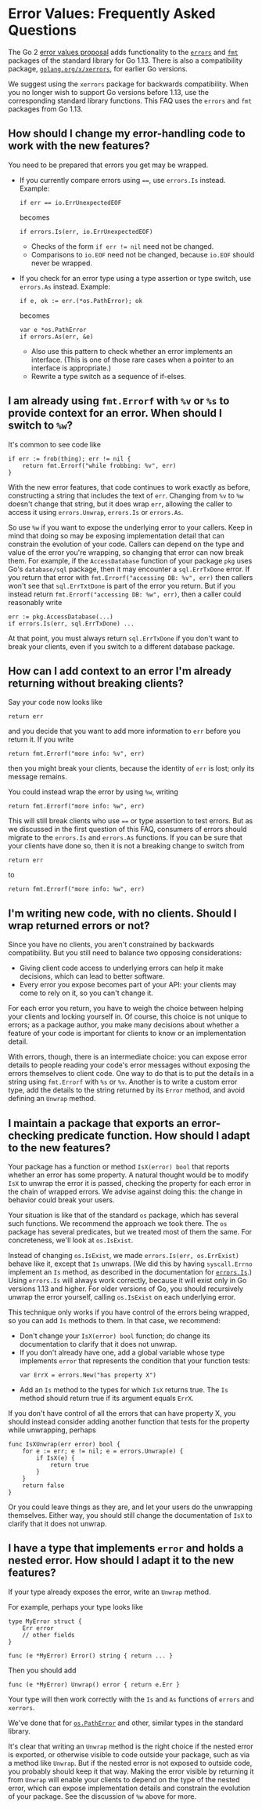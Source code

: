 # Error Values: Frequently Asked Questions

The Go 2 [error values proposal](https://go.googlesource.com/proposal/+/master/design/29934-error-values.md) adds functionality to the [`errors`](https://tip.golang.org/pkg/errors) and [`fmt`](https://tip.golang.org/pkg/fmt) packages of the standard library for Go 1.13. There is also a compatibility package, [`golang.org/x/xerrors`](https://pkg.go.dev/golang.org/x/xerrors), for earlier Go versions.

We suggest using the `xerrors` package for backwards compatibility. When you no longer wish to support Go versions before 1.13, use the corresponding standard library functions. This FAQ uses the `errors` and `fmt` packages from Go 1.13.

## How should I change my error-handling code to work with the new features?

You need to be prepared that errors you get may be wrapped. 

- If you currently compare errors using `==`, use `errors.Is` instead. Example:
   ```
   if err == io.ErrUnexpectedEOF
   ```
   becomes
   ```
   if errors.Is(err, io.ErrUnexpectedEOF)
   ```

   - Checks of the form `if err != nil` need not be changed.
   - Comparisons to `io.EOF` need not be changed, because `io.EOF` should never be wrapped.

- If you check for an error type using a type assertion or type switch, use `errors.As` instead. Example:
  ```
  if e, ok := err.(*os.PathError); ok
  ```
  becomes
  ```
  var e *os.PathError
  if errors.As(err, &e)
  ```
  - Also use this pattern to check whether an error implements an interface. (This is one of those rare cases when a pointer to an interface is appropriate.)
  - Rewrite a type switch as a sequence of if-elses.

## I am already using `fmt.Errorf` with `%v` or `%s` to provide context for an error. When should I switch to `%w`?

It's common to see code like
```
if err := frob(thing); err != nil {
    return fmt.Errorf("while frobbing: %v", err)
}
```
With the new error features, that code continues to work exactly as before, constructing a string that includes the text of `err`. Changing from `%v` to `%w` doesn't change that string, but it does wrap `err`, allowing the caller to access it using `errors.Unwrap`, `errors.Is` or `errors.As`.

So use `%w` if you want to expose the underlying error to your callers. Keep in mind that doing so may be exposing implementation detail that can constrain the evolution of your code. Callers can depend on the type and value of the error you're wrapping, so changing that error can now break them. For example, if the `AccessDatabase` function of your package `pkg` uses Go's `database/sql` package, then it may encounter a `sql.ErrTxDone` error. If you return that error with `fmt.Errorf("accessing DB: %v", err)` then callers won't see that `sql.ErrTxtDone` is part of the error you return. But if you instead return `fmt.Errorf("accessing DB: %w", err)`, then a caller could reasonably write
```
err := pkg.AccessDatabase(...)
if errors.Is(err, sql.ErrTxDone) ...
```
At that point, you must always return `sql.ErrTxDone` if you don't want to break your clients, even if you switch to a different database package.

## How can I add context to an error I'm already returning without breaking clients?

Say your code now looks like
```
return err
```
and you decide that you want to add more information to `err` before you return it. If you write

```
return fmt.Errorf("more info: %v", err)
```
then you might break your clients, because the identity of `err` is lost; only its message remains.

You could instead wrap the error by using `%w`, writing
```
return fmt.Errorf("more info: %w", err)
```
This will still break clients who use `==` or type assertion to test errors. But as we discussed in the first question of this FAQ, consumers of errors should migrate to the `errors.Is` and `errors.As` functions. If you can be sure that your clients have done so, then it is not a breaking change to switch from
```
return err
```
to
```
return fmt.Errorf("more info: %w", err)
```

## I'm writing new code, with no clients. Should I wrap returned errors or not?

Since you have no clients, you aren't constrained by backwards compatibility. But you still need to balance two opposing considerations:
- Giving client code access to underlying errors can help it make decisions, which can lead to better software.
- Every error you expose becomes part of your API: your clients may come to rely on it, so you can't change it.

For each error you return, you have to weigh the choice between helping your clients and locking yourself in. Of course, this choice is not unique to errors; as a package author, you make many decisions about whether a feature of your code is important for clients to know or an implementation detail. 

With errors, though, there is an intermediate choice: you can expose error details to people reading your code's error messages without exposing the errors themselves to client code. One way to do that is to  put the details in a string using `fmt.Errorf` with `%s` or `%v`. Another is to write a custom error type, add the details to the string returned by its `Error` method, and avoid defining an `Unwrap` method.

## I maintain a package that exports an error-checking predicate function. How should I adapt to the new features?

Your package has a function or method `IsX(error) bool` that reports whether an error has some property. 
A natural thought would be to modify `IsX` to unwrap the error it is passed, checking the property for each error in the chain of wrapped errors. We advise against doing this: the change in behavior could break your users.

Your situation is like that of the standard `os` package, which has several such functions. We recommend the approach we took there. The `os` package has several predicates, but we treated most of them the same. For concreteness, we'll look at `os.IsExist`.

Instead of changing `os.IsExist`, we made `errors.Is(err, os.ErrExist)` behave like it, except that `Is` unwraps. (We did this by having `syscall.Errno` implement an `Is` method, as described in the documentation for [`errors.Is`](https://pkg.go.dev/errors/#Is).) Using `errors.Is` will always work correctly, because it will exist only in Go versions 1.13 and higher. For older versions of Go, you should recursively unwrap the error yourself, calling `os.IsExist` on each underlying error.

This technique only works if you have control of the errors being wrapped, so you can add `Is` methods to them. 
In that case, we recommend:
- Don't change your `IsX(error) bool` function; do change its documentation to clarify that it does not unwrap.
- If you don't already have one, add a global variable whose type implements `error` that represents the 
  condition that your function tests:
  ```
  var ErrX = errors.New("has property X")
  ```
- Add an `Is` method to the types for which `IsX` returns true. The `Is` method should return true if its argument 
  equals `ErrX`.

If you don't have control of all the errors that can have property X, you should instead consider adding another function that tests for the property while unwrapping, perhaps
```
func IsXUnwrap(err error) bool {
    for e := err; e != nil; e = errors.Unwrap(e) {
        if IsX(e) {
            return true
        }
    }
    return false
}
```

Or you could leave things as they are, and let your users do the unwrapping themselves. Either way, you should still change the documentation of `IsX` to clarify that it does not unwrap.

## I have a type that implements `error` and holds a nested error. How should I adapt it to the new features?

If your type already exposes the error, write an `Unwrap` method.

For example, perhaps your type looks like
```
type MyError struct {
    Err error   
    // other fields
}

func (e *MyError) Error() string { return ... }
```

Then you should add
```
func (e *MyError) Unwrap() error { return e.Err }
```

Your type will then work correctly with the `Is` and `As` functions of `errors` and `xerrors`.

We've done that for [`os.PathError`](https://tip.golang.org/pkg/os/#PathError.Unwrap) and other, similar types in the standard library. 

It's clear that writing an `Unwrap` method is the right choice if the nested error is exported, or otherwise visible to code outside your package, such as via a method like `Unwrap`.  But if the nested error is not exposed to outside code, you probably should keep it that way. Making the error visible by returning it from `Unwrap` will enable your clients to depend on the type of the nested error, which can expose implementation details and constrain the evolution of your package. See the discussion of `%w` above for more.
